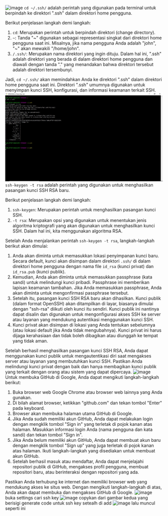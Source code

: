 ![image](https://github.com/raulmahya123/neta/blob/master/chapter1/1.png?raw=true)
`cd ~/.ssh/` adalah perintah yang digunakan pada terminal untuk berpindah ke direktori ".ssh" dalam direktori home pengguna.

Berikut penjelasan langkah demi langkah:

1. `cd`: Merupakan perintah untuk berpindah direktori (change directory).
2. `~`: Tanda "~" digunakan sebagai representasi singkat dari direktori home pengguna saat ini. Misalnya, jika nama pengguna Anda adalah "john", "~" akan mewakili "/home/john".
3. `/.ssh/`: Merupakan nama direktori yang ingin dituju. Dalam hal ini, ".ssh" adalah direktori yang berada di dalam direktori home pengguna dan diawali dengan tanda "." yang menandakan bahwa direktori tersebut adalah direktori tersembunyi.

Jadi, `cd ~/.ssh/` akan memindahkan Anda ke direktori ".ssh" dalam direktori home pengguna saat ini. Direktori ".ssh" umumnya digunakan untuk menyimpan kunci SSH, konfigurasi, dan informasi keamanan terkait SSH.
![image](https://github.com/raulmahya123/netafixxx/blob/master/chapter1/2ifx.jpg?raw=true)
`ssh-keygen -t rsa` adalah perintah yang digunakan untuk menghasilkan pasangan kunci SSH RSA baru.

Berikut penjelasan langkah demi langkah:

1. `ssh-keygen`: Merupakan perintah untuk menghasilkan pasangan kunci SSH.
2. `-t rsa`: Merupakan opsi yang digunakan untuk menentukan jenis algoritma kriptografi yang akan digunakan untuk menghasilkan kunci SSH. Dalam hal ini, kita menggunakan algoritma RSA.

Setelah Anda menjalankan perintah `ssh-keygen -t rsa`, langkah-langkah berikut akan dimulai:

1. Anda akan diminta untuk memasukkan lokasi penyimpanan kunci baru. Secara default, kunci akan disimpan dalam direktori `.ssh/` di dalam direktori home pengguna dengan nama file `id_rsa` (kunci privat) dan `id_rsa.pub` (kunci publik).
2. Kemudian, Anda akan diminta untuk memasukkan passphrase (kata sandi) untuk melindungi kunci pribadi. Passphrase ini memberikan lapisan keamanan tambahan. Jika Anda memasukkan passphrase, Anda akan diminta untuk mengonfirmasi passphrase tersebut.
3. Setelah itu, pasangan kunci SSH RSA baru akan dihasilkan. Kunci publik (dalam format OpenSSH) akan ditampilkan di layar, biasanya dimulai dengan "ssh-rsa" diikuti oleh kunci itu sendiri. Kunci publik ini nantinya dapat disalin dan digunakan untuk mengonfigurasi akses SSH ke server atau layanan yang mendukung autentikasi menggunakan kunci SSH.
4. Kunci privat akan disimpan di lokasi yang Anda tentukan sebelumnya (atau lokasi default jika Anda tidak mengubahnya). Kunci privat ini harus dijaga kerahasiaan dan tidak boleh dibagikan atau diunggah ke tempat yang tidak aman.

Setelah berhasil menghasilkan pasangan kunci SSH RSA, Anda dapat menggunakan kunci publik untuk mengautentikasi diri saat mengakses server atau layanan yang membutuhkan kunci SSH. Pastikan Anda melindungi kunci privat dengan baik dan hanya membagikan kunci publik yang terkait dengan orang atau sistem yang dapat dipercaya.
![image](https://github.com/raulmahya123/neta/blob/master/chapter1/3.png?raw=true)
Untuk membuka GitHub di Google, Anda dapat mengikuti langkah-langkah berikut:

1. Buka browser web Google Chrome atau browser web lainnya yang Anda gunakan.
2. Di bilah alamat browser, ketikkan "github.com" dan tekan tombol "Enter" pada keyboard.
3. Browser akan membuka halaman utama GitHub di Google.
4. Jika Anda sudah memiliki akun GitHub, Anda dapat melakukan login dengan mengklik tombol "Sign in" yang terletak di pojok kanan atas halaman. Masukkan informasi login Anda (nama pengguna dan kata sandi) dan tekan tombol "Sign in".
5. Jika Anda belum memiliki akun GitHub, Anda dapat membuat akun baru dengan mengklik tombol "Sign up" yang juga terletak di pojok kanan atas halaman. Ikuti langkah-langkah yang disediakan untuk membuat akun GitHub.
6. Setelah berhasil masuk atau mendaftar, Anda dapat menjelajahi repositori publik di GitHub, mengakses profil pengguna, membuat repositori baru, atau berinteraksi dengan repositori yang ada.

Pastikan Anda terhubung ke internet dan memiliki browser web yang mendukung akses ke situs web. Dengan mengikuti langkah-langkah di atas, Anda akan dapat membuka dan mengakses GitHub di Google.
![image](https://github.com/raulmahya123/neta/blob/master/chapter1/4.png?raw=true)
buka settings cari ssh key
![image](https://github.com/raulmahya123/neta/blob/master/chapter1/5.png?raw=true)
copykan dari gambar kedua yang berisigi generate code untuk ssh key setealh di add
![image](https://github.com/raulmahya123/neta/blob/master/chapter1/Screenshot_1.png?raw=true)
lalu muncul seperti ini
